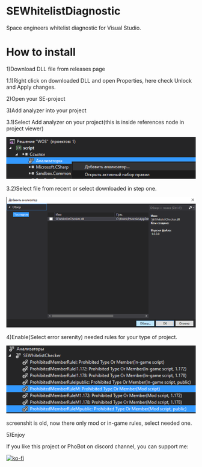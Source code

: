 # SEWhitelistDiagnostic
Space engineers whitelist diagnostic for Visual Studio.

# How to install
1)Download DLL file from releases page

1.1)Right click on downloaded DLL and open Properties, here check Unlock and Apply changes.

2)Open your SE-project

3)Add analyzer into your project

3.1)Select Add analyzer on your project(this is inside references node in project viewer)

![alt tag](https://github.com/WhitePhoera/SEWhitelistDiagnostic/raw/master/step3.1..png)

3.2)Select file from recent or select downloaded in step one.

![alt tag](https://github.com/WhitePhoera/SEWhitelistDiagnostic/raw/master/step3.2..png)

4)Enable(Select error serenity) needed rules for your type of project.

![alt tag](https://github.com/WhitePhoera/SEWhitelistDiagnostic/raw/master/step4.png)

screenshit is old, now there only mod or in-game rules, select needed one.

5)Enjoy



If you like this project or PhoBot on discord channel, you can support me:

[![ko-fi](https://www.ko-fi.com/img/githubbutton_sm.svg)](https://ko-fi.com/F2F71SMJQ)
